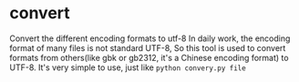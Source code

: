 # convert
Convert the different encoding formats to utf-8
In daily work, the encoding format of many files is not standard UTF-8, So this tool is used to convert formats from others(like gbk or gb2312, it's a Chinese encoding format) to UTF-8.
It's very simple to use, just like
```python convery.py file```
